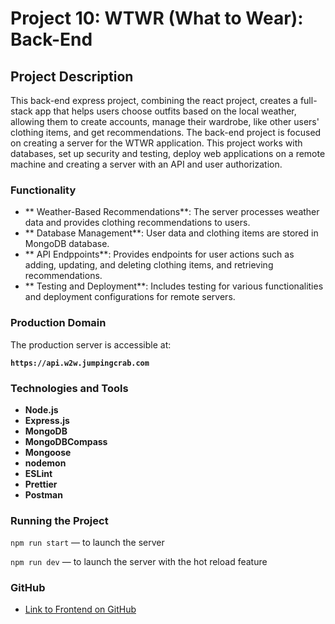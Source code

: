 # Project 10: WTWR (What to Wear): Back-End

## Project Description

This back-end express project, combining the react project, creates a full-stack app that helps users choose outfits based on the local weather, allowing them to create accounts, manage their wardrobe, like other users' clothing items, and get recommendations. The back-end project is focused on creating a server for the WTWR application. This project works with databases, set up security and testing, deploy web applications on a remote machine and creating a server with an API and user authorization.

### Functionality

- ** Weather-Based Recommendations**: The server processes weather data and provides clothing recommendations to users.
- ** Database Management**: User data and clothing items are stored in MongoDB database.
- ** API Endppoints**: Provides endpoints for user actions such as adding, updating, and deleting clothing items, and retrieving recommendations.
- ** Testing and Deployment**: Includes testing for various functionalities and deployment configurations for remote servers.

### Production Domain

The production server is accessible at:

**`https://api.w2w.jumpingcrab.com`**

### Technologies and Tools

- **Node.js**
- **Express.js**
- **MongoDB**
- **MongoDBCompass**
- **Mongoose**
- **nodemon**
- **ESLint**
- **Prettier**
- **Postman**

### Running the Project

`npm run start` — to launch the server

`npm run dev` — to launch the server with the hot reload feature

### GitHub

- [Link to Frontend on GitHub](https://github.com/trangmtruong/se_project_react)
